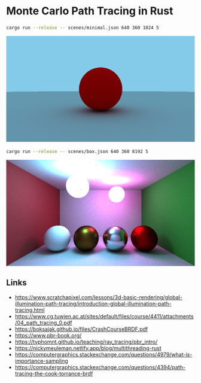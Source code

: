 # Monte Carlo Path Tracing in Rust

```bash
cargo run --release -- scenes/minimal.json 640 360 1024 5
```

![minimal.json](./img/render-1695660012-640x360-s1024-b5.png)

```bash
cargo run --release -- scenes/box.json 640 360 8192 5
```

![box.json](./img/render-1695660447-640x360-s8192-b5.png)

## Links

-   https://www.scratchapixel.com/lessons/3d-basic-rendering/global-illumination-path-tracing/introduction-global-illumination-path-tracing.html
-   https://www.cg.tuwien.ac.at/sites/default/files/course/4411/attachments/04_path_tracing_0.pdf
-   https://boksajak.github.io/files/CrashCourseBRDF.pdf
-   https://www.pbr-book.org/
-   https://typhomnt.github.io/teaching/ray_tracing/pbr_intro/
-   https://nickymeuleman.netlify.app/blog/multithreading-rust
-   https://computergraphics.stackexchange.com/questions/4979/what-is-importance-sampling
-   https://computergraphics.stackexchange.com/questions/4394/path-tracing-the-cook-torrance-brdf
